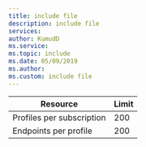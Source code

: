 ```yaml
---
title: include file
description: include file
services: 
author: KumudD
ms.service: 
ms.topic: include
ms.date: 05/09/2019
ms.author: 
ms.custom: include file
---
```


| Resource | Limit |
| --- | --- |
| Profiles per subscription |200 |
| Endpoints per profile |200 |
